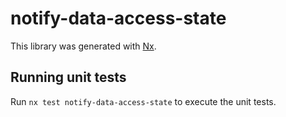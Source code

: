 # notify-data-access-state

This library was generated with [Nx](https://nx.dev).

## Running unit tests

Run `nx test notify-data-access-state` to execute the unit tests.
